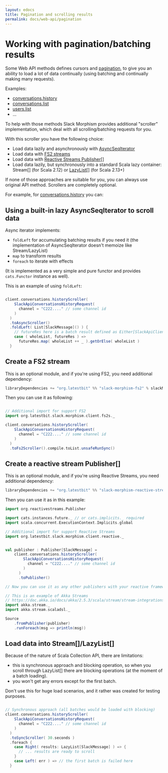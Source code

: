 ```yaml
---
layout: edocs
title: Pagination and scrolling results
permalink: docs/web-api/pagination
---
```

# Working with pagination/batching results
Some Web API methods defines cursors and [pagination](https://api.slack.com/docs/pagination), to give you an ability to load a lot of data
continually (using batching and continually making many requests).

Examples:
* [conversations.history](https://api.slack.com/methods/conversations.history)
* [conversations.list](https://api.slack.com/methods/conversations.list)
* [users.list](https://api.slack.com/methods/users.list)
* ...

To help with those methods Slack Morphism provides additional "scroller" implementation, which deal with 
all scrolling/batching requests for you.

With this scroller you have the following choice:

* Load data lazily and asynchronously with [AsyncSeqIterator](/api/org/latestbit/slack/morphism/concurrent/AsyncSeqIterator.html)
* Load data with [FS2 streams](https://fs2.io/)
* Load data with [Reactive Streams Publisher[]](https://www.reactive-streams.org/reactive-streams-1.0.3-javadoc/org/reactivestreams/Publisher.html)
* Load data lazily, but synchronously into a standard Scala lazy container: Stream[] (for Scala 2.12) or [LazyList[]](https://www.scala-lang.org/api/current/scala/collection/immutable/LazyList.html) (for Scala 2.13+)

If none of those approaches are suitable for you, you can always use original API method. 
Scrollers are completely optional.

For example, for [conversations.history](https://api.slack.com/methods/conversations.history) you can:

## Using a built-in lazy AsyncSeqIterator to scroll data

Async iterator implements:
* `foldLeft` for accumulating batching results if you need it (the implementation of AsyncSeqIterator doesn't memoize like Stream/LazyList)
* `map` to transform results
* `foreach` to iterate with effects

(It is implemented as a very simple and pure functor and provides `cats.Functor` instance as well).

This is an example of using `foldLeft`:
```scala

client.conversations.historyScroller(
    SlackApiConversationsHistoryRequest(
      channel = "C222...." // some channel id
    )
  )
  .toAsyncScroller()
  .foldLeft( List[SlackMessage]() ) {
    // futureRes here is a batch result defined as Either[SlackApiClientError, List[SlackMessage]]
    case ( wholeList, futureRes ) =>
      futureRes.map( wholeList ++ _ ).getOrElse( wholeList )     
  }
```

## Create a FS2 stream
This is an optional module, and if you're using FS2, you need additional dependency:

```scala
libraryDependencies += "org.latestbit" %% "slack-morphism-fs2" % slackMorphismVer
```

Then you can use it as following:

```scala

// Additional import for support FS2
import org.latestbit.slack.morphism.client.fs2s._

client.conversations.historyScroller(
    SlackApiConversationsHistoryRequest(
      channel = "C222...." // some channel id
    )
  )
  .toFs2Scroller().compile.toList.unsafeRunSync() 

``` 

## Create a reactive stream Publisher[]
This is an optional module, and if you're using Reactive Streams, you need additional dependency:

```scala
libraryDependencies += "org.latestbit" %% "slack-morphism-reactive-streams" % slackMorphismVer
```

Then you can use it as in this example:

```scala
import org.reactivestreams.Publisher

import cats.instances.future._ // or cats.implicits._ required
import scala.concurrent.ExecutionContext.Implicits.global

// Additional import for support Reactive Streams
import org.latestbit.slack.morphism.client.reactive._


val publisher : Publisher[SlackMessage] = 
    client.conversations.historyScroller(
        SlackApiConversationsHistoryRequest(
          channel = "C222...." // some channel id
        )
      )
      .toPublisher()

// Now you can use it as any other publishers with your reactive frameworks (like Akka Streams, etc)

// This is an example of Akka Streams
// https://doc.akka.io/docs/akka/2.5.3/scala/stream/stream-integrations.html#integrating-with-reactive-streams
import akka.stream._
import akka.stream.scaladsl._

Source
    .fromPublisher(publisher)
    .runForeach(msg => println(msg))

```

## Load data into Stream[]/LazyList[]

Because of the nature of Scala Collection API, there are limitations:

* this is synchronous approach and blocking operation, so when you scroll through LazyList[] there are blocking operations (at the moment of a batch loading).
* you won't get any errors except for the first batch.

Don't use this for huge load scenarios, and it rather was created for testing purposes.

```scala

// Synchronous approach (all batches would be loaded with blocking)
client.conversations.historyScroller(
    SlackApiConversationsHistoryRequest(
      channel = "C222...." // some channel id
    )
  )
  .toSyncScroller( 30.seconds )
  .foreach {
    case Right( results: LazyList[SlackMessage] ) => {
      // ... results are ready to scroll
    }
    case Left( err ) => // the first batch is failed here
  }

```
